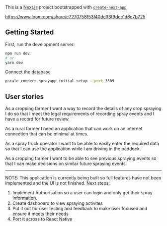 This is a [Next.js](https://nextjs.org/) project bootstrapped with [`create-next-app`](https://github.com/vercel/next.js/tree/canary/packages/create-next-app).

https://www.loom.com/share/c7270758f53f40dc93f9dce1d8e7b725

## Getting Started

First, run the development server:

```bash
npm run dev
# or
yarn dev
```

Connect the database 

```bash 
pscale connect sprayapp initial-setup --port 3309 
```
## User stories

As a cropping farmer I want a way to record the details of any crop spraying I do so that I meet the legal requirements of recording spray events and I have a record for future review.

As a rural farmer I need an application that can work on an internet connection that can be minimal at times.

As a spray truck operator I want to be able to easily enter the required data so that I can use the application while I am driving in the paddock.

As a cropping farmer I want to be able to see previous spraying events so that I can make decisions on similar future spraying events.

---

NOTE:  This application is currently being built so full features have not been implemented and the UI is not finished.  Next steps:

1) Implement Authorisation so a user can login and only get their spray information.
2) Create dashboard to view spraying activites
3) Put it out for user testing and feedback to make user focused and ensure it meets their needs
4) Port it across to React Native